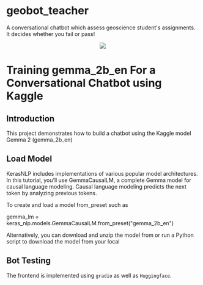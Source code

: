 # geobot_teacher
A conversational chatbot which assess geoscience student's assignments. It decides whether you fail or pass!
<p align="center">
<img src="https://github.com/ShebMichel/qgis-animated_gif/blob/main/main/geoBot_to_github.gif">
</p>

# Training gemma_2b_en For a Conversational Chatbot using Kaggle 

## Introduction

This project demonstrates how to build a chatbot using the Kaggle model Gemma 2 (gemma_2b_en)

## Load Model

KerasNLP includes implementations of various popular model architectures. In this tutorial, you’ll use GemmaCausalLM, a complete Gemma model for causal language modeling. Causal language modeling predicts the next token by analyzing previous tokens.

To create and load a model from_preset such as

gemma_lm = keras_nlp.models.GemmaCausalLM.from_preset("gemma_2b_en")

Alternatively, you can download and unzip the model from or run a Python script to download the model from your local

## Bot Testing

The frontend is implemented using `gradio` as well as `Huggingface`. 



